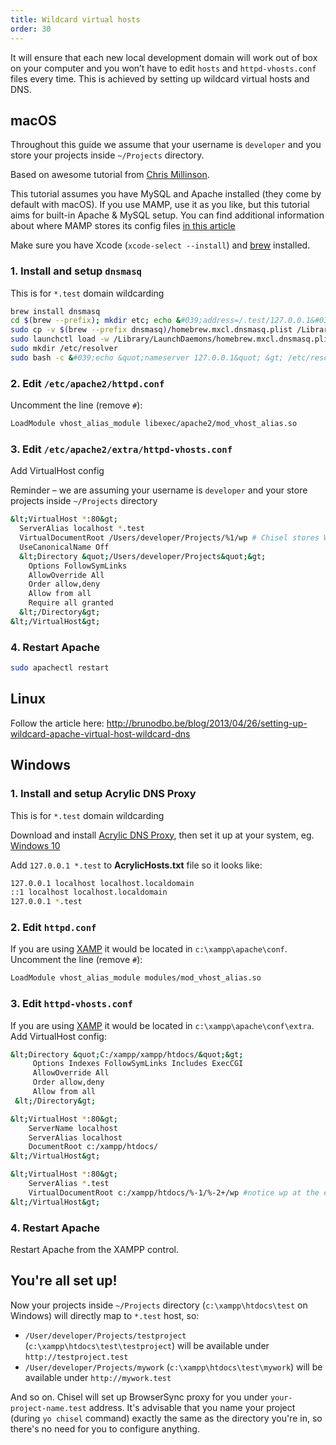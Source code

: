 ```yaml
---
title: Wildcard virtual hosts
order: 30
---
```


It will ensure that each new local development domain will work out of box on your computer and you won’t have to edit `hosts` and `httpd-vhosts.conf` files every time. This is achieved by setting up wildcard virtual hosts and DNS.

## macOS
Throughout this guide we assume that your username is `developer` and you store your projects inside `~/Projects` directory.

Based on awesome tutorial from [Chris Millinson](https://mallinson.ca/osx-web-development/). 

This tutorial assumes you have MySQL and Apache installed (they come by default with macOS). If you use MAMP, use it as you like, but this tutorial aims for built-in Apache & MySQL setup. You can find additional information about where MAMP stores its config files [in this article](http://foundationphp.com/tutorials/vhosts_mamp.php)

Make sure you have Xcode (`xcode-select --install`) and [brew](http://brew.sh/) installed.

### 1. Install and setup `dnsmasq`
This is for `*.test` domain wildcarding

```bash
brew install dnsmasq
cd $(brew --prefix); mkdir etc; echo &#039;address=/.test/127.0.0.1&#039; &gt; etc/dnsmasq.conf
sudo cp -v $(brew --prefix dnsmasq)/homebrew.mxcl.dnsmasq.plist /Library/LaunchDaemons
sudo launchctl load -w /Library/LaunchDaemons/homebrew.mxcl.dnsmasq.plist
sudo mkdir /etc/resolver
sudo bash -c &#039;echo &quot;nameserver 127.0.0.1&quot; &gt; /etc/resolver/test&#039;
```

### 2. Edit `/etc/apache2/httpd.conf` 
Uncomment the line (remove `#`): 

```bash
LoadModule vhost_alias_module libexec/apache2/mod_vhost_alias.so
``` 

### 3. Edit `/etc/apache2/extra/httpd-vhosts.conf`
Add VirtualHost config

Reminder – we are assuming your username is `developer` and your store projects inside `~/Projects` directory

```bash
&lt;VirtualHost *:80&gt;
  ServerAlias localhost *.test
  VirtualDocumentRoot /Users/developer/Projects/%1/wp # Chisel stores WP inside wp folder in the root of your project
  UseCanonicalName Off
  &lt;Directory &quot;/Users/developer/Projects&quot;&gt;
    Options FollowSymLinks
    AllowOverride All
    Order allow,deny
    Allow from all
    Require all granted
  &lt;/Directory&gt;
&lt;/VirtualHost&gt;
```

### 4. Restart Apache
```bash
sudo apachectl restart
```

## Linux

Follow the article here: http://brunodbo.be/blog/2013/04/26/setting-up-wildcard-apache-virtual-host-wildcard-dns

## Windows

### 1. Install and setup Acrylic DNS Proxy
This is for `*.test` domain wildcarding

Download and install [Acrylic DNS Proxy](http://mayakron.altervista.org/wikibase/show.php?id=AcrylicHome), then set it up at your system, eg. [Windows 10](http://mayakron.altervista.org/wikibase/show.php?id=AcrylicWindows10Configuration)

Add `127.0.0.1 *.test` to **AcrylicHosts.txt** file so it looks like:

```bash
127.0.0.1 localhost localhost.localdomain
::1 localhost localhost.localdomain
127.0.0.1 *.test
```

### 2. Edit `httpd.conf`
If you are using [XAMP](https://www.apachefriends.org/) it would be located in `c:\xampp\apache\conf`. Uncomment the line (remove `#`): 

```bash
LoadModule vhost_alias_module modules/mod_vhost_alias.so
``` 

### 3. Edit `httpd-vhosts.conf`
If you are using [XAMP](https://www.apachefriends.org/) it would be located in `c:\xampp\apache\conf\extra`. Add VirtualHost config:

```bash
&lt;Directory &quot;C:/xampp/xampp/htdocs/&quot;&gt;
     Options Indexes FollowSymLinks Includes ExecCGI
     AllowOverride All
     Order allow,deny
     Allow from all 
 &lt;/Directory&gt;

&lt;VirtualHost *:80&gt;
    ServerName localhost
    ServerAlias localhost
    DocumentRoot c:/xampp/htdocs/
&lt;/VirtualHost&gt;

&lt;VirtualHost *:80&gt;
    ServerAlias *.test
    VirtualDocumentRoot c:/xampp/htdocs/%-1/%-2+/wp #notice wp at the end, that&#039;s because Chisel serves WP from a subfolder
&lt;/VirtualHost&gt;
```

### 4. Restart Apache
Restart Apache from the XAMPP control.

## You're all set up!
Now your projects inside `~/Projects` directory (`c:\xampp\htdocs\test` on Windows) will directly map to `*.test` host, so:

* `/User/developer/Projects/testproject` (`c:\xampp\htdocs\test\testproject`) will be available under `http://testproject.test`
* `/User/developer/Projects/mywork` (`c:\xampp\htdocs\test\mywork`) will be available under `http://mywork.test`

And so on. Chisel will set up BrowserSync proxy for you under `your-project-name.test` address. It's advisable that you name your project (during `yo chisel` command) exactly the same as the directory you're in, so there's no need for you to configure anything.

